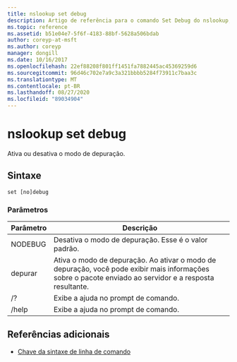 ```yaml
---
title: nslookup set debug
description: Artigo de referência para o comando Set Debug do nslookup, que ativa e desativa o modo de depuração.
ms.topic: reference
ms.assetid: b51e04e7-5f6f-4183-88bf-5628a506bdab
author: coreyp-at-msft
ms.author: coreyp
manager: dongill
ms.date: 10/16/2017
ms.openlocfilehash: 22ef88208f801ff1451fa7882445ac45369259d6
ms.sourcegitcommit: 96d46c702e7a9c3a321bbbb5284f73911c7baa3c
ms.translationtype: MT
ms.contentlocale: pt-BR
ms.lasthandoff: 08/27/2020
ms.locfileid: "89034904"
---
```

# <a name="nslookup-set-debug"></a>nslookup set debug

Ativa ou desativa o modo de depuração.

## <a name="syntax"></a>Sintaxe

```
set [no]debug
```

### <a name="parameters"></a>Parâmetros

| Parâmetro | Descrição |
| ---------- | ---------- |
| NODEBUG | Desativa o modo de depuração. Esse é o valor padrão. |
| depurar | Ativa o modo de depuração. Ao ativar o modo de depuração, você pode exibir mais informações sobre o pacote enviado ao servidor e a resposta resultante. |
| /? | Exibe a ajuda no prompt de comando. |
| /help | Exibe a ajuda no prompt de comando. |

## <a name="additional-references"></a>Referências adicionais

- [Chave da sintaxe de linha de comando](command-line-syntax-key.md)
